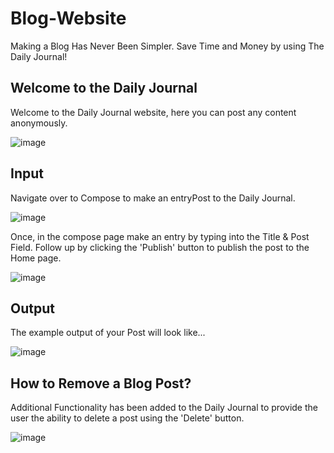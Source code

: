 # Blog-Website
Making a Blog Has Never Been Simpler. Save Time and Money by using The Daily Journal! 

## Welcome to the Daily Journal 
Welcome to the Daily Journal website, here you can post any content anonymously. 

![image](https://user-images.githubusercontent.com/91548582/142619558-f3d34fbc-9106-4a66-8a9b-fad10255e16c.png)

## Input 
Navigate over to Compose to make an entryPost to the Daily Journal.

![image](https://user-images.githubusercontent.com/91548582/142620015-525851e4-97c6-49b2-aac2-8e0d7197f15c.png)

Once, in the compose page make an entry by typing into the Title & Post Field. Follow up by clicking the 'Publish' button to publish the post to the Home page.  

![image](https://user-images.githubusercontent.com/91548582/142620441-7095927c-119a-45df-a7f9-a1d64ce5cfe4.png)

## Output 

The example output of your Post will look like...

![image](https://user-images.githubusercontent.com/91548582/142620993-a45d9f8e-605f-41a0-8d79-18c08135946b.png)

## How to Remove a Blog Post?
Additional Functionality has been added to the Daily Journal to provide the user the ability to delete a post using the 'Delete' button. 

![image](https://user-images.githubusercontent.com/91548582/142621352-e4c975ed-131a-4806-b01c-99369d70afb7.png)



